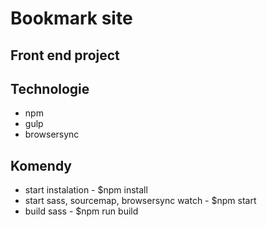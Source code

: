 # Bookmark site

## Front end project

## Technologie

- npm
- gulp
- browsersync

## Komendy

- start instalation - $npm install
- start sass, sourcemap, browsersync watch - $npm start
- build sass - $npm run build
